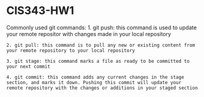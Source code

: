 # CIS343-HW1

Commonly used git commands:
    1. git push: this command is used to update your remote repositor with changes made in your local repository

    2. git pull: this command is to pull any new or existing content from your remote repository to your local repository

    3. git stage: this command marks a file as ready to be committed to your next commit

    4. git commit: this command adds any current changes in the stage section, and marks it down. Pushing this commit will update your remote repository with the changes or additions in your staged section
